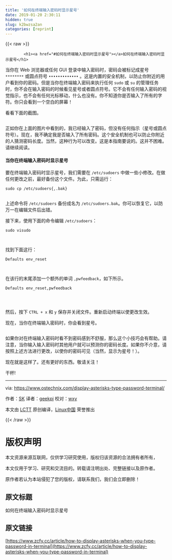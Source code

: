 ```yaml
---
title: '如何在终端输入密码时显示星号' 
date: 2019-01-20 2:30:11
hidden: true
slug: k2bwzsa2an
categories: [reprint]
---
```


{{< raw >}}

            <h1><a href="#如何在终端输入密码时显示星号"></a>如何在终端输入密码时显示星号</h1>
<p>当你在 Web 浏览器或任何 GUI 登录中输入密码时，密码会被标记成星号 <code>********</code> 或圆点符号 <code>•••••••••••••</code> 。这是内置的安全机制，以防止你附近的用户看到你的密码。但是当你在终端输入密码来执行任何 <code>sudo</code> 或 <code>su</code> 的管理任务时，你不会在输入密码的时候看见星号或者圆点符号。它不会有任何输入密码的视觉指示，也不会有任何光标移动，什么也没有。你不知道你是否输入了所有的字符。你只会看到一个空白的屏幕！</p>
<p>看看下面的截图。</p>
<p><a href="https://camo.githubusercontent.com/20bca1212eae3a6779d805992356f66353c04b4f/687474703a2f2f7777772e6f73746563686e69782e636f6d2f77702d636f6e74656e742f75706c6f6164732f323031382f30312f70617373776f72642d312e706e67"><img src="http://p0.qhimg.com/t01fc4c38a68f945aba.png" alt=""></a></p>
<p>正如你在上面的图片中看到的，我已经输入了密码，但没有任何指示（星号或圆点符号）。现在，我不确定我是否输入了所有密码。这个安全机制也可以防止你附近的人猜测密码长度。当然，这种行为可以改变。这是本指南要说的。这并不困难。请继续阅读。</p>
<h4><a href="#当你在终端输入密码时显示星号"></a>当你在终端输入密码时显示星号</h4>
<p>要在终端输入密码时显示星号，我们需要在 <code>/etc/sudoers</code> 中做一些小修改。在做任何更改之前，最好备份这个文件。为此，只需运行：</p>
<pre><code class="hljs armasm"><span class="hljs-symbol">sudo</span> <span class="hljs-meta">cp</span> /etc/sudoers{,.<span class="hljs-keyword">bak}
</span>
</code></pre><p>上述命令将 <code>/etc/sudoers</code> 备份成名为 <code>/etc/sudoers.bak</code>。你可以恢复它，以防万一在编辑文件后出错。</p>
<p>接下来，使用下面的命令编辑 <code>/etc/sudoers</code>：</p>
<pre><code class="hljs ebnf"><span class="hljs-attribute">sudo visudo</span>

</code></pre><p>找到下面这行：</p>
<pre><code class="hljs nginx"><span class="hljs-attribute">Defaults</span> env_reset

</code></pre><p><a href="https://camo.githubusercontent.com/a15d0fd874f24694e0fc5bf7c973a387661a494d/687474703a2f2f7777772e6f73746563686e69782e636f6d2f77702d636f6e74656e742f75706c6f6164732f323031382f30312f76697375646f2d312e706e67"><img src="http://p0.qhimg.com/t012ed6cf0f7e1e0ada.png" alt=""></a></p>
<p>在该行的末尾添加一个额外的单词 <code>,pwfeedback</code>，如下所示。</p>
<pre><code class="hljs nginx"><span class="hljs-attribute">Defaults</span> env_reset,pwfeedback

</code></pre><p><a href="https://camo.githubusercontent.com/1cbe220c37a7a3273e8bbc4ae9a9fa83b3093dbc/687474703a2f2f7777772e6f73746563686e69782e636f6d2f77702d636f6e74656e742f75706c6f6164732f323031382f30312f76697375646f2d312d312e706e67"><img src="http://p0.qhimg.com/t01df7d86808f07390e.png" alt=""></a></p>
<p>然后，按下 <code>CTRL + x</code> 和 <code>y</code> 保存并关闭文件。重新启动终端以使更改生效。</p>
<p>现在，当你在终端输入密码时，你会看到星号。</p>
<p><a href="https://camo.githubusercontent.com/a83dc9760128a5c2db33ec53b3ceae8824d71d24/687474703a2f2f7777772e6f73746563686e69782e636f6d2f77702d636f6e74656e742f75706c6f6164732f323031382f30312f76697375646f2d322e706e67"><img src="http://p0.qhimg.com/t01e59b11a3dd6f3446.png" alt=""></a></p>
<p>如果你对在终端输入密码时看不到密码感到不舒服，那么这个小技巧会有帮助。请注意，当你输入输入密码时其他用户就可以预测你的密码长度。如果你不介意，请按照上述方法进行更改，以使你的密码可见（当然，显示为星号！）。</p>
<p>现在就是这样了。还有更好的东西。敬请关注！</p>
<p>干杯!</p>
<hr>
<p>via: <a href="https://www.ostechnix.com/display-asterisks-type-password-terminal/">https://www.ostechnix.com/display-asterisks-type-password-terminal/</a></p>
<p>作者：<a href="https://www.ostechnix.com/author/sk/">SK</a> 译者：<a href="https://github.com/geekpi">geekpi</a> 校对：<a href="https://github.com/wxy">wxy</a></p>
<p>本文由 <a href="https://github.com/LCTT/TranslateProject">LCTT</a> 原创编译，<a href="https://linux.cn/">Linux中国</a> 荣誉推出</p>

          
{{< /raw >}}

# 版权声明
本文资源来源互联网，仅供学习研究使用，版权归该资源的合法拥有者所有，

本文仅用于学习、研究和交流目的。转载请注明出处、完整链接以及原作者。

原作者若认为本站侵犯了您的版权，请联系我们，我们会立即删除！

## 原文标题
如何在终端输入密码时显示星号

## 原文链接
[https://www.zcfy.cc/article/how-to-display-asterisks-when-you-type-password-in-terminal](https://www.zcfy.cc/article/how-to-display-asterisks-when-you-type-password-in-terminal)

